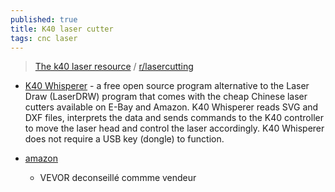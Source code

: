 ```yaml
---
published: true
title: K40 laser cutter
tags: cnc laser
---
```

> [The k40 laser resource](https://k40lasercutter.com/) / [r/lasercutting](https://www.reddit.com/r/lasercutting/wiki/k40)

- [K40 Whisperer](https://www.scorchworks.com/K40whisperer/k40whisperer.html) - a free open source program alternative to the Laser Draw (LaserDRW) program that comes with the cheap Chinese laser cutters available on E-Bay and Amazon. K40 Whisperer reads SVG and DXF files, interprets the data and sends commands to the K40 controller to move the laser head and control the laser accordingly. K40 Whisperer does not require a USB key (dongle) to function. 

- [amazon](https://www.amazon.fr/Samger-Graveur-Gravure-Sculpture-Machine/dp/B07P5C662T/ref=sr_1_10?__mk_fr_FR=%C3%85M%C3%85%C5%BD%C3%95%C3%91&dchild=1&keywords=d%C3%A9coupeuse+K40&qid=1606726082&sr=8-10)
	- VEVOR deconseillé commme vendeur